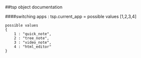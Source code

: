 ##tsp object documentation 

####switching apps : 
    tsp.current_app = possible values [1,2,3,4] 
    
    possible values 
    {
        1 : "quick_note",
        2 : "tree_note",
        3 : "video_note",
        4 : "html_editor"
    }